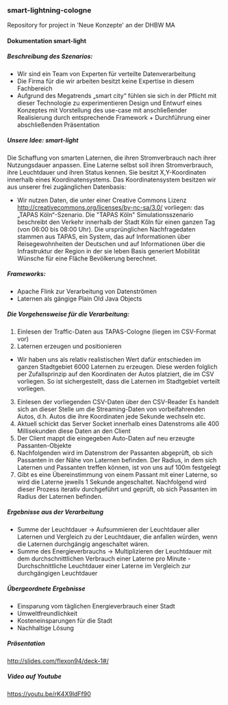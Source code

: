 ### smart-lightning-cologne
Repository for project in 'Neue Konzepte' an der DHBW MA

#### Dokumentation smart-light

##### Beschreibung des Szenarios:
  -	Wir sind ein Team von Experten für verteilte Datenverarbeitung
  -	Die Firma für die wir arbeiten besitzt keine Expertise in diesem Fachbereich
  -	Aufgrund des Megatrends „smart city“ fühlen sie sich in der Pflicht mit dieser Technologie zu experimentieren 
    Design und Entwurf eines Konzeptes mit Vorstellung des use-case mit anschließender Realisierung durch entsprechende Framework + Durchführung einer abschließenden Präsentation

#####	Unsere Idee: smart-light

  Die Schaffung von smarten Laternen, die ihren Stromverbrauch nach ihrer Nutzungsdauer anpassen. Eine Laterne selbst soll ihren Stromverbrauch, ihre Leuchtdauer und ihren Status kennen. Sie besitzt X,Y-Koordinaten innerhalb eines Koordinatensystems. Das Koordinatensystem besitzen wir aus unserer frei zugänglichen Datenbasis:
-	Wir nutzen Daten, die unter einer Creative Commons Lizenz http://creativecommons.org/licenses/by-nc-sa/3.0/  vorliegen: das „TAPAS Köln“-Szenario.
  Die "TAPAS Köln" Simulationsszenario beschreibt den Verkehr innerhalb der Stadt Köln für einen ganzen Tag (von 06:00 bis 08:00 Uhr). Die ursprünglichen Nachfragedaten stammen aus TAPAS, ein System, das auf Informationen über Reisegewohnheiten der Deutschen und auf Informationen über die Infrastruktur der Region in der sie leben Basis generiert Mobilität Wünsche für eine Fläche Bevölkerung berechnet.

#####	Frameworks:

  - Apache Flink zur Verarbeitung von Datenströmen
  - Laternen als gängige Plain Old Java Objects

#####	Die Vorgehensweise für die Verarbeitung:

  1.	Einlesen der Traffic-Daten aus TAPAS-Cologne (liegen im CSV-Format vor)
  2.	Laternen erzeugen und positionieren
  - Wir haben uns als relativ realistischen Wert dafür entschieden im ganzen Stadtgebiet 6000 Laternen zu erzeugen. Diese werden folglich per Zufallsprinzip auf den Koordinaten der Autos platziert, die im CSV vorliegen. So ist sichergestellt, dass die Laternen im Stadtgebiet verteilt vorliegen. 
  3.	Einlesen der vorliegenden CSV-Daten über den CSV-Reader
      Es handelt sich an dieser Stelle um die Streaming-Daten von vorbeifahrenden Autos, d.h. Autos die ihre Koordinaten jede Sekunde wechseln etc.
  4.	Aktuell schickt das Server Socket innerhalb eines Datenstroms alle 400 Millisekunden diese Daten an den Client
  5.	Der Client mappt die eingegeben Auto-Daten auf neu erzeugte Passanten-Objekte
  6.	Nachfolgenden wird im Datenstrom der Passanten abgeprüft, ob sich Passanten in der Nähe von Laternen befinden. Der Radius, in dem sich Laternen und Passanten treffen können, ist von uns auf 100m festgelegt 
  7.	Gibt es eine Übereinstimmung von einem Passant mit einer Laterne, so wird die Laterne jeweils 1 Sekunde angeschaltet. Nachfolgend wird dieser Prozess iterativ durchgeführt und geprüft, ob sich Passanten im Radius der Laternen befinden.

#####	Ergebnisse aus der Verarbeitung

  -	Summe der Leuchtdauer -> Aufsummieren der Leuchtdauer aller Laternen und Vergleich zu der Leuchtdauer, die anfallen würden, wenn die Laternen durchgängig angeschaltet wären. 
  -	Summe des Energieverbrauchs -> Multiplizieren der Leuchtdauer mit dem durchschnittlichen Verbrauch einer Laterne pro Minute	- Durchschnittliche Leuchtdauer einer Laterne im Vergleich zur durchgängigen Leuchtdauer

#####	Übergeordnete Ergebnisse

  - Einsparung vom täglichen Energieverbrauch einer Stadt 
  - Umweltfreundlichkeit
  - Kosteneinsparungen für die Stadt
  - Nachhaltige Lösung

##### Präsentation
  http://slides.com/flexon94/deck-1#/
  
##### Video auf Youtube
https://youtu.be/rK4X9ldFf90  
